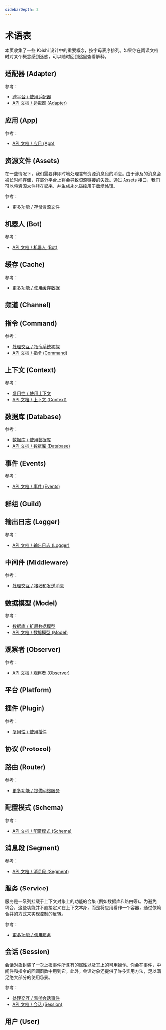 ```yaml
---
sidebarDepth: 2
---
```


# 术语表

本页收集了一些 Koishi 设计中的重要概念，按字母表序排列。如果你在阅读文档时对某个概念感到迷惑，可以随时回到这里查看解释。

## 适配器 (Adapter)

参考：

- [跨平台 / 使用适配器](../adapter/adapter.md)
- [API 文档 / 适配器 (Adapter)](../../api/core/adapter.md)

## 应用 (App)

参考：

- [API 文档 / 应用 (App)](../../api/core/app.md)

## 资源文件 (Assets)

在一些情况下，我们需要非即时地处理含有资源消息段的消息。由于涉及的消息会被长时间存储，在部分平台上将会导致资源链接的失效。通过 Assets 接口，我们可以将资源文件转存起来，并生成永久链接用于后续处理。

参考：

- [更多功能 / 存储资源文件](../service/assets.md)

## 机器人 (Bot)

参考：

- [API 文档 / 机器人 (Bot)](../../api/core/bot.md)

## 缓存 (Cache)

参考：

- [更多功能 / 使用缓存数据](../service/cache.md)

## 频道 (Channel)

## 指令 (Command)

参考：

- [处理交互 / 指令系统初探](../message/command.md)
- [API 文档 / 指令 (Command)](../../api/core/command.md)

## 上下文 (Context)

参考：

- [复用性 / 使用上下文](../plugin/context.md)
- [API 文档 / 上下文 (Context)](../../api/core/context.md)

## 数据库 (Database)

参考：

- [数据库 / 使用数据库](../database/database.md)
- [API 文档 / 数据库 (Database)](../../api/core/database.md)

## 事件 (Events)

参考：

- [API 文档 / 事件 (Events)](../../api/core/events.md)

## 群组 (Guild)

## 输出日志 (Logger)

参考：

- [API 文档 / 输出日志 (Logger)](../../api/utils/logger.md)

## 中间件 (Middleware)

参考：

- [处理交互 / 接收和发送消息](../message/middleware.md)

## 数据模型 (Model)

参考：

- [数据库 / 扩展数据模型](../database/database.md#扩展数据模型)
- [API 文档 / 数据模型 (Model)](../../api/core/model.md)

## 观察者 (Observer)

参考：

- [API 文档 / 观察者 (Observer)](../../api/utils/observer.md)

## 平台 (Platform)

## 插件 (Plugin)

参考：

- [复用性 / 使用插件](../plugin/plugin.md)

## 协议 (Protocol)

## 路由 (Router)

参考：

- [更多功能 / 提供网络服务](../service/router.md)

## 配置模式 (Schema)

参考：

- [API 文档 / 配置模式 (Schema)](../../api/utils/schema.md)

## 消息段 (Segment)

参考：

- [API 文档 / 消息段 (Segment)](../../api/utils/segment.md)

## 服务 (Service)

服务是一系列挂载于上下文对象上的功能的合集 (例如数据库和路由等)。为避免耦合，这些功能并不直接定义在上下文本身，而是将应用看作一个容器，通过依赖合并的方式来实现控制的反转。

参考：

- [更多功能 / 使用服务](../service/)

## 会话 (Session)

会话对象封装了一次上报事件所含有的属性以及其上的可用操作。你会在事件，中间件和指令的回调函数中用到它。此外，会话对象还提供了许多实用方法，足以满足绝大部分的使用场景。

参考：

- [处理交互 / 监听会话事件](../message/session.md)
- [API 文档 / 会话 (Session)](../../api/core/session.md)

## 用户 (User)

